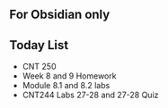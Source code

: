 ## For Obsidian only

## Today List
- CNT 250
- Week 8 and 9 Homework
- Module 8.1 and 8.2 labs
- CNT244 Labs 27-28 and 27-28 Quiz